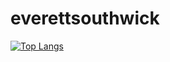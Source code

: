 ﻿# everettsouthwick

[![Top Langs](https://github-readme-stats.vercel.app/api/top-langs/?username=everettsouthwick&layout=compact)](https://github.com/anuraghazra/github-readme-stats)
